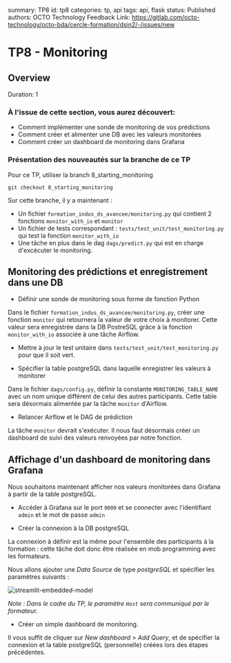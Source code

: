 summary: TP8
id: tp8
categories: tp, api
tags: api, flask
status: Published
authors: OCTO Technology
Feedback Link: https://gitlab.com/octo-technology/octo-bda/cercle-formation/dsin2/-/issues/new

# TP8 - Monitoring

## Overview
Duration: 1

### À l'issue de cette section, vous aurez découvert:

- Comment implémenter une sonde de monitoring de vos prédictions
- Comment créer et alimenter une DB avec les valeurs monitorées
- Comment créer un dashboard de monitoring dans Grafana

### Présentation des nouveautés sur la branche de ce TP

Pour ce TP, utiliser la branch 8_starting_monitoring

`git checkout 8_starting_monitoring`

Sur cette branche, il y a maintenant : 
- Un fichier `formation_indus_ds_avancee/monitoring.py` qui contient 2 fonctions `monitor_with_io` et `monitor`
- Un fichier de tests correspondant : `tests/test_unit/test_monitoring.py` qui test la fonction `monitor_with_io`
- Une tâche en plus dans le dag `dags/predict.py` qui est en charge d'excécuter le monitoring. 


## Monitoring des prédictions et enregistrement dans une DB

- Définir une sonde de monitoring sous forme de fonction Python

Dans le fichier `formation_indus_ds_avancee/monitoring.py`, créer une fonction `monitor` qui retournera la valeur de
votre choix à monitorer. Cette valeur sera enregistrée dans la DB PostreSQL grâce à la fonction `monitor_with_io`
associée à une tâche Airflow.

- Mettre à jour le test unitaire dans `tests/test_unit/test_monitoring.py` pour que il soit vert.

- Spécifier la table postgreSQL dans laquelle enregistrer les valeurs à monitorer

Dans le fichier `dags/config.py`, définir la constante `MONITORING_TABLE_NAME` avec un nom unique
différent de celui des autres participants. Cette table sera désormais alimentée par la tâche `monitor` d'Airflow.

- Relancer Airflow et le DAG de prédiction

La tâche `monitor` devrait s'exécuter. Il nous faut désormais créer un dashboard de suivi des valeurs renvoyées par
notre fonction.

## Affichage d'un dashboard de monitoring dans Grafana

Nous souhaitons maintenant afficher nos valeurs monitorées dans Grafana à partir de la table postgreSQL.

- Accéder à Grafana sur le port `9000` et se connecter avec l'identifiant `admin` et le mot de passe `admin`

- Créer la connexion à la DB postgreSQL

La connexion à définir est la même pour l'ensemble des participants à la formation : cette tâche doit donc être réalisée
en mob programming avec les formateurs.

Nous allons ajouter une *Data Source* de type *postgreSQL* et spécifier les paramètres suivants :

![streamlit-embedded-model](./docs/tp8/data-source-grafana.png)

*Note : Dans le cadre du TP, le paramètre `Host` sera communiqué par le formateur.*

- Créer un simple dashboard de monitoring.

Il vous suffit de cliquer sur *New dashboard* > *Add Query*, et de spécifier la connexion et la table postgreSQL
(personnelle) créées lors des étapes précédentes.
